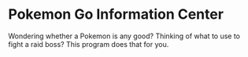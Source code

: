 # Pokemon Go Information Center

Wondering whether a Pokemon is any good? Thinking of what to use to fight a raid boss? This program does that for you.
